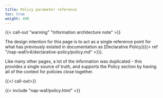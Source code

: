 ```yaml
---
title: Policy parameter reference
toc: true
weight: 400
---
```


{{< call-out "warning" "Information architecture note" >}}

The design intention for this page is to act as a single reference point for what has previously existed in documentation as [Declarative Policy]({{< ref "/nap-waf/v4/declarative-policy/policy.md" >}}).

Like many other pages, a lot of the information was duplicated - this provides a single source of truth, and supports the Policy section by having all of the context for policies close together.

{{</ call-out>}}

{{< include "nap-waf/policy.html" >}}
